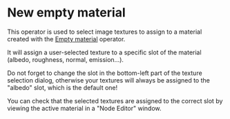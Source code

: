 # New empty material

This operator is used to select image textures to assign to a material created with the [Empty material](52_empty_material.md) operator.

It will assign a user-selected texture to a specific slot of the material (albedo, roughness, normal, emission...).

Do not forget to change the slot in the bottom-left part of the texture selection dialog, otherwise your textures will always be assigned to the "albedo" slot, which is the default one!

You can check that the selected textures are assigned to the correct slot by viewing the active material in a "Node Editor" window.
